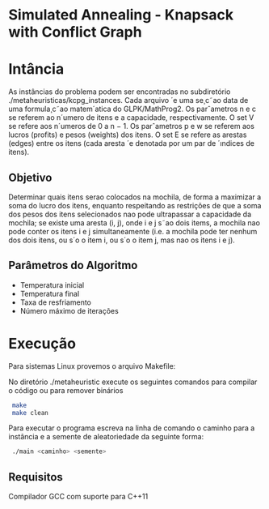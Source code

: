 # Simulated Annealing - Knapsack with Conflict Graph

# Intância

As instâncias do problema podem ser encontradas no subdiretório ./metaheuristicas/kcpg_instances. Cada arquivo ´e uma se¸c˜ao
data de uma formula¸c˜ao matem´atica do GLPK/MathProg2. Os parˆametros
n e c se referem ao n´umero de itens e a capacidade, respectivamente.
O set V se refere aos n´umeros de 0 a n − 1. Os parˆametros p e w
se referem aos lucros (profits) e pesos (weights) dos itens. O set E se
refere as arestas (edges) entre os itens (cada aresta ´e denotada por um
par de ´ındices de itens).

## Objetivo

Determinar quais itens serao colocados na mochila, de forma a maximizar a soma do lucro dos itens, enquanto respeitando as restrições de que a soma dos pesos dos itens selecionados nao pode ultrapassar a capacidade da mochila; se existe uma aresta (i, j), onde i e j s˜ao dois items, a mochila nao pode conter os itens i e j simultaneamente (i.e. a mochila pode ter nenhum dos dois itens, ou s´o o item i, ou s´o o item j, mas nao os itens i e j).


## Parâmetros do Algoritmo

- Temperatura inicial
- Temperatura final
- Taxa de resfriamento
- Número máximo de iterações

# Execução

Para sistemas Linux provemos o arquivo Makefile:

No diretório ./metaheuristic execute os seguintes comandos para compilar o código ou para remover binários
```sh
 make
 make clean
```

Para executar o programa escreva na linha de comando o caminho para a instância e a semente de aleatoriedade da seguinte forma:

```sh
 ./main <caminho> <semente>
```

## Requisitos
Compilador GCC com suporte para C++11

